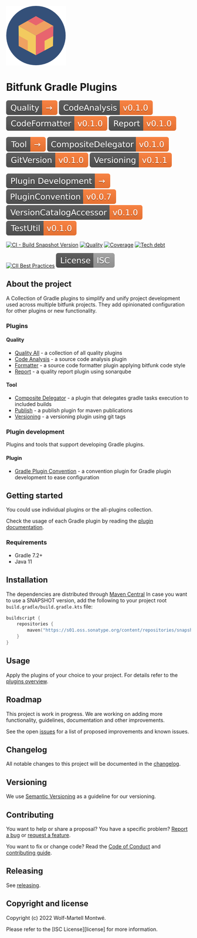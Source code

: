 [plugins]: docs/src/plugins/index.md

[quality all]: docs/src/plugins/quality/index.md
[code analysis]: docs/src/plugins/quality/code-analysis/index.md
[formatter]: docs/src/plugins/quality/formatter/index.md
[report]: docs/src/plugins/quality/report/index.md
[composite delegator]: docs/src/plugins/tool/compositeDelegator/index.md
[publish]: docs/src/plugins/tool/publish/index.md
[versioning]: docs/src/plugins/tool/versioning/index.md


[versioncatalog accessor]: docs/src/pluginDevelopment/versionCatalogAccessor/index.md

<!--github-links-->

[webpage]: https://bitfunk.github.io/gradle-plugins/
[repository]: https://github.com/bitfunk/gradle-plugins
[issues]: https://github.com/bitfunk/gradle-plugins/issues
[releases]: https://github.com/bitfunk/gradle-plugins/releases

![Logo](docs/assets/images/logo.png)

# Bitfunk Gradle Plugins

[![Section quality](docs/assets/images/badge-section-quality.svg)](https://central.sonatype.dev/namespace/eu.bitfunk.gradle.plugin.quality)
[![QualityCodeAnalysis](docs/assets/images/badge-release-quality-code-analysis.svg)](https://central.sonatype.dev/namespace/eu.bitfunk.gradle.plugin.quality.code.analysis)
[![QualityCodeFormatter](docs/assets/images/badge-release-quality-code-formatter.svg)](https://central.sonatype.dev/namespace/eu.bitfunk.gradle.plugin.quality.formatter)
[![QualityReport](docs/assets/images/badge-release-quality-report.svg)](https://central.sonatype.dev/namespace/eu.bitfunk.gradle.plugin.quality.report)

[![Section tool](docs/assets/images/badge-section-tool.svg)](https://central.sonatype.dev/namespace/eu.bitfunk.gradle.plugin.tool)
[![ToolCompositeDelegator](docs/assets/images/badge-release-tool-composite-delegator.svg)](https://central.sonatype.dev/namespace/eu.bitfunk.gradle.plugin.tool.composite.delegator)
[![ToolGitVersion](docs/assets/images/badge-release-tool-git-version.svg)](https://central.sonatype.dev/namespace/eu.bitfunk.gradle.plugin.tool.gitversion)
[![ToolVersioning](docs/assets/images/badge-release-tool-versioning.svg)](https://central.sonatype.dev/namespace/eu.bitfunk.gradle.plugin.tool.versioning)

![Section plugin development](docs/assets/images/badge-section-plugin-development.svg)
[![GradlePluginConvention](docs/assets/images/badge-release-gradle-plugin-convention.svg)](https://central.sonatype.dev/namespace/eu.bitfunk.gradle.plugin.development.convention)
[![GradleVersionCatalogAccessor](docs/assets/images/badge-release-gradle-version-catalog-accessor.svg)](https://central.sonatype.dev/namespace/eu.bitfunk.gradle.plugin.development.version.catalog.accessor)
[![GradleTestUtil](docs/assets/images/badge-release-gradle-test-util.svg)](https://central.sonatype.dev/namespace/eu.bitfunk.gradle.plugin.development.test)

[![CI - Build Snapshot Version](https://github.com/bitfunk/gradle-plugins/actions/workflows/ci-build-snapshot-version.yml/badge.svg)](https://github.com/bitfunk/gradle-plugins/actions/workflows/ci-build-snapshot-version.yml)
[![Quality](https://sonarcloud.io/api/project_badges/measure?project=bitfunk_gradle-plugins&metric=alert_status)](https://sonarcloud.io/summary/new_code?id=bitfunk_gradle-plugins)
[![Coverage](https://sonarcloud.io/api/project_badges/measure?project=bitfunk_gradle-plugins&metric=coverage)](https://sonarcloud.io/summary/new_code?id=bitfunk_gradle-plugins)
[![Tech debt](https://sonarcloud.io/api/project_badges/measure?project=bitfunk_gradle-plugins&metric=sqale_index)](https://sonarcloud.io/summary/new_code?id=bitfunk_gradle-plugins)

[![CII Best Practices](https://bestpractices.coreinfrastructure.org/projects/6013/badge)](https://bestpractices.coreinfrastructure.org/projects/6013)
[![License](docs/assets/images/badge-license.svg)](LICENSE.md)

## About the project

A Collection of Gradle plugins to simplify and unify project development used across multiple bitfunk projects. They add opinionated configuration for other plugins or new functionality.

### Plugins

#### Quality

- [Quality All] - a collection of all quality plugins
- [Code Analysis] - a source code analysis plugin
- [Formatter] - a source code formatter plugin applying bitfunk code style
- [Report] - a quality report plugin using sonarqube

#### Tool

- [Composite Delegator] - a plugin that delegates gradle tasks execution to included builds
- [Publish] - a publish plugin for maven publications
- [Versioning] - a versioning plugin using git tags

### Plugin development

Plugins and tools that support developing Gradle plugins.

#### Plugin

- [Gradle Plugin Convention](plugin-development/gradle-plugin-convention/README.md) - a convention plugin for Gradle plugin development to ease configuration

## Getting started

You could use individual plugins or the all-plugins collection.

Check the usage of each Gradle plugin by reading the [plugin documentation][plugins].

### Requirements

- Gradle 7.2+
- Java 11

## Installation

The dependencies are distributed through [Maven Central](https://central.sonatype.dev/) In case you want to use a SNAPSHOT version, add the following to your project root `build.gradle/build.gradle.kts` file:

```kotlin
buildscript {
    repositories {
        maven("https://s01.oss.sonatype.org/content/repositories/snapshots/")
    }
}
```

## Usage

Apply the plugins of your choice to your project. For details refer to the [plugins overview][plugins].

## Roadmap

This project is work in progress. We are working on adding more functionality, guidelines, documentation and other improvements.

See the open [issues] for a list of proposed improvements and known issues.

## Changelog

All notable changes to this project will be documented in the [changelog](CHANGELOG.md).

## Versioning

We use [Semantic Versioning](http://semver.org/) as a guideline for our versioning.

## Contributing

You want to help or share a proposal? You have a specific problem? [Report a bug][issues] or [request a feature][issues].

You want to fix or change code? Read the [Code of Conduct](CODE_OF_CONDUCT.md) and [contributing guide](CONTRIBUTING.md).

## Releasing

See [releasing](docs/develop/RELEASING.md).

## Copyright and license

Copyright (c) 2022 Wolf-Martell Montwé.

Please refer to the [ISC License][license] for more information.

<!--readme-end-->
